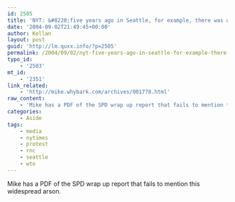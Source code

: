 ```yaml
---
id: 2505
title: 'NYT: &#8220;five years ago in Seattle, for example, there was widespread arson and window-smashing&#8221;'
date: '2004-09-02T21:49:45+00:00'
author: Kellan
layout: post
guid: 'http://lm.quxx.info/?p=2505'
permalink: /2004/09/02/nyt-five-years-ago-in-seattle-for-example-there-was-widespread-arson-and-window-smashing/
typo_id:
    - '2503'
mt_id:
    - '2351'
link_related:
    - 'http://mike.whybark.com/archives/001778.html'
raw_content:
    - 'Mike has a PDF of the SPD wrap up report that fails to mention this widespread arson.'
categories:
    - Aside
tags:
    - media
    - nytimes
    - protest
    - rnc
    - seattle
    - wto
---
```


Mike has a PDF of the SPD wrap up report that fails to mention this widespread arson.